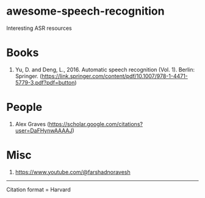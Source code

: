# awesome-speech-recognition
Interesting ASR resources

# Books
1. Yu, D. and Deng, L., 2016. Automatic speech recognition (Vol. 1). Berlin: Springer. (https://link.springer.com/content/pdf/10.1007/978-1-4471-5779-3.pdf?pdf=button)

# People
1. Alex Graves (https://scholar.google.com/citations?user=DaFHynwAAAAJ)

# Misc
1. https://www.youtube.com/@farshadnoravesh

----------------------------------------
Citation format = Harvard

